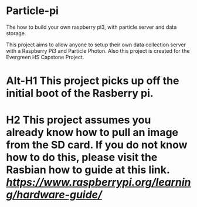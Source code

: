# Particle-pi
The how to build your own raspberry pi3, with  particle server and  data storage. 


This project aims to allow anyone to setup their own data collection server with a Raspberry Pi3 and Particle Photon.
Also this project is created for the Evergreen HS Capstone Project.

# Alt-H1 This project picks up off the initial boot of the Rasberry pi.
# H2 This project assumes you already know how to pull an image from the SD card. If you do not know how to do this, please visit the Rasbian how to guide at this link. *https://www.raspberrypi.org/learning/hardware-guide/*
